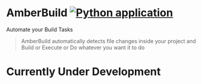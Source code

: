 # AmberBuild [![Python application](https://github.com/AmberBuild/amberbuild/actions/workflows/python-app.yml/badge.svg)](https://github.com/AmberBuild/amberbuild/actions/workflows/python-app.yml)
Automate your Build Tasks
> AmberBuild automatically detects file changes inside your project and Build or Execute or Do whatever you want it to do

# Currently Under Development
